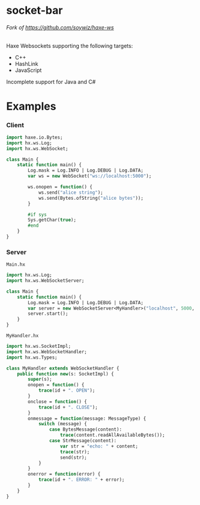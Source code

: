 # socket-bar
###### Fork of https://github.com/soywiz/haxe-ws

Haxe Websockets supporting the following targets:
- C++
- HashLink
- JavaScript

Incomplete support for Java and C#

# Examples

### Client

```haxe
import haxe.io.Bytes;
import hx.ws.Log;
import hx.ws.WebSocket;

class Main {
    static function main() {
        Log.mask = Log.INFO | Log.DEBUG | Log.DATA;
        var ws = new WebSocket("ws://localhost:5000");

        ws.onopen = function() {
            ws.send("alice string");
            ws.send(Bytes.ofString("alice bytes"));
        }

        #if sys
        Sys.getChar(true);
        #end
    }
}

```

### Server

`Main.hx`
```haxe
import hx.ws.Log;
import hx.ws.WebSocketServer;

class Main {
    static function main() {
        Log.mask = Log.INFO | Log.DEBUG | Log.DATA;
        var server = new WebSocketServer<MyHandler>("localhost", 5000, 10);
        server.start();
    }
}
```

`MyHandler.hx`
```haxe
import hx.ws.SocketImpl;
import hx.ws.WebSocketHandler;
import hx.ws.Types;

class MyHandler extends WebSocketHandler {
    public function new(s: SocketImpl) {
        super(s);
        onopen = function() {
            trace(id + ". OPEN");
        }
        onclose = function() {
            trace(id + ". CLOSE");
        }
        onmessage = function(message: MessageType) {
            switch (message) {
                case BytesMessage(content):
                    trace(content.readAllAvailableBytes());
                case StrMessage(content):
                    var str = "echo: " + content;
                    trace(str);
                    send(str);
            }
        }
        onerror = function(error) {
            trace(id + ". ERROR: " + error);
        }
    }
}
```
